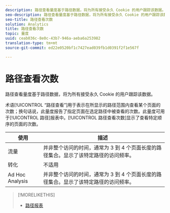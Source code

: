 ```yaml
---
description: 路径查看量度基于路径数据，将为所有接受永久 Cookie 的用户跟踪该数据。
seo-description: 路径查看量度基于路径数据，将为所有接受永久 Cookie 的用户跟踪该数据。
seo-title: 路径查看次数
solution: Analytics
title: 路径查看次数
topic: 量度
uuid: ceab036c-8e0c-43b7-946a-aeba6a253982
translation-type: tm+mt
source-git-commit: ed22e0520bf1c7427ead039fb1d0391f2f1e567f

---
```



# 路径查看次数

路径查看量度基于路径数据，将为所有接受永久 Cookie 的用户跟踪该数据。

术语[!UICONTROL “路径查看”]用于表示在所显示的路径范围内查看某个页面的次数；换句话说，此量度报告了指定页面在选定路径中被查看的次数。此量度可用于[!UICONTROL 路径]报表中。[!UICONTROL 路径查看次数]显示了查看特定顺序的页面的次数。

| 使用 | 描述 |
|---|---|
| 流量 | 并非整个访问的时间，通常为 3 到 4 个页面长度的路径集合。显示了该特定路径的访问频率。 |
| 转化 | 不适用 |
| Ad Hoc Analysis | 并非整个访问的时间，通常为 3 到 4 个页面长度的路径集合。显示了该特定路径的访问频率。 |

>[!MORELIKETHIS]
>
>* [路径报表](/help/components/c-variables/dimensionslist/reports-paths.md)

